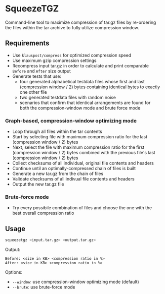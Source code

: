 # SqueezeTGZ

Command-line tool to maximize compression of tar.gz files by re-ordering the files within the tar archive to fully utilize compression window.

## Requirements

* Use `klauspost/compress` for optimized compression speed
* Use maximum gzip compression settings
* Recompress input tar.gz in order to calculate and print comparable `Before` and `After` size output
* Generate tests that use:
  * four generated alphabetical testdata files whose first and last (compression window / 2) bytes containing identical bytes to exactly one other file
  * two generated testdata files with random noise
  * scenarios that confirm that identical arrangements are found for both the compression-window mode and brute force mode

### Graph-based, compression-window optimizing mode

* Loop through all files within the tar contents
* Start by selecting file with maximum compression ratio for the last (compression window / 2) bytes
* Next, select the file with maximum compression ratio for the first (compression window / 2) bytes combined with the previous file's last (compression window / 2) bytes
* Collect checksums of all individual, original file contents and headers
* Continue until an optimally-compressed chain of files is built
* Generate a new tar.gz from the chain of files
* Validate checksums of all indivual file contents and headers
* Output the new tar.gz file

### Brute-force mode

* Try every possibile combination of files and choose the one with the best overall compression ratio

## Usage

```sh
squeezetgz <input.tar.gz> <output.tar.gz>
```

Output:

```text
Before: <size in KB> <compression ratio in %>
After: <size in KB> <compression ratio in %>
```

Options:

* `--window`: use compression-window optimizing mode (default)
* `--brute`: use brute-force mode
